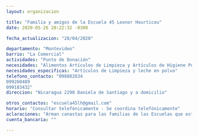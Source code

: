 ```yaml
---
layout: organizacion

title: "Familia y amigos de la Escuela 45 Leonor Hourticou"
date: 2020-05-26 20:22:32 -0300

fecha_actualizacion: "28/04/2020"

departamento: "Montevideo"
barrio: "La Comercial"
actividades: "Punto de Donación"
necesidades: "Alimentos Artículos de Limpieza y Artículos de Higiene Personal"
necesidades_especificas: "Artículos de Limpieza y leche en polvo"
telefono_contacto: "098882634
099260489
099183432"
direccion: "Nicaragua 2298 Daniela de Santiago y a domicilio"

otros_contactos: "escuela45lh@gmail.com"
horario: "Consultar telefónicamente - Se coordina telefónicamente"
aclaraciones: "Arman canastas para las familias de las Escuelas que están en más dificultad."
cuenta_bancaria: ""

---
```

